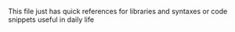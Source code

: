 This file just has quick references for libraries and syntaxes or code snippets useful in daily life
